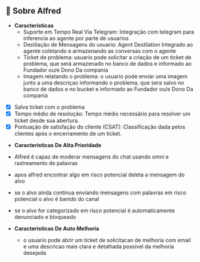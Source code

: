 ## 📖 Sobre Alfred 
- **Caracteristicas**  
  - Suporte em Tempo Real Via Telegram: Integração com telegram para inferencia ao agente por parte de usuarios
  - Destilação de Mensagens do usuario: Agent Destilation Integrado ao agente coletando e armazenando as conversas com o agente
  - Ticket de problema: usuario pode solicitar a criação de um ticket de problema, que será armazenado no banco de dados e informado ao Fundador ou/e Dono Da compania
  - Imagem relatando o problema: o usuario pode enviar uma imagem junto a uma descriçao informando o problema, que sera salvo no banco de dados e no bucket e informado ao Fundador ou/e Dono Da compania
- [X] Salva ticket com o problema 
- [X] Tempo médio de resolução: Tempo médio necessário para resolver um ticket desde sua abertura.
- [X] Pontuação de satisfação do cliente (CSAT): Classificação dada pelos clientes após o encerramento de um ticket.

- **Caracteristicas De Alta Prioridade**  
- Alfred é capaz de moderar mensagens do chat usando omni e rastreamento de palavras 
- apos alfred encontrar algo em risco potencial deleta a mensagem do alvo
- se o alvo ainda continua enviando mensagens com palavras em risco potencial o alvo é banido do canal  
- se o alvo for categorizado em risco potencial é automaticamente denunciado e bloqueado


- **Caracteristicas De Auto Melhoria**  
  - o usuario pode abrir um ticket de solicitacao de melhoria com email e uma descricao mais clara e detalhada possivel da melhoria desejada 